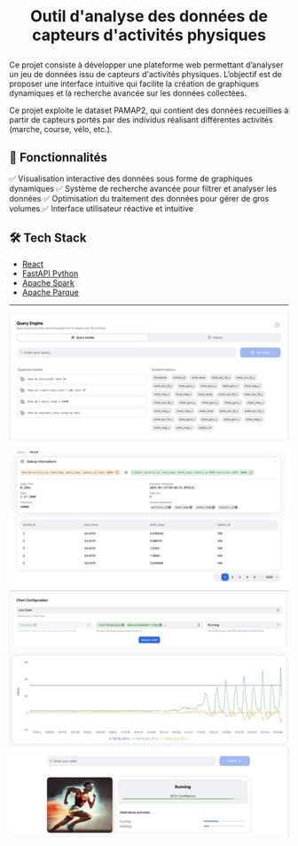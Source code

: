 # <p align="center">Outil d'analyse des données de capteurs d'activités physiques
</p>
  
Ce projet consiste à développer une plateforme web permettant d’analyser un jeu de données issu de capteurs d'activités physiques. L’objectif est de proposer une interface intuitive qui facilite la création de graphiques dynamiques et la recherche avancée sur les données collectées.
    
 Ce projet exploite le dataset PAMAP2, qui contient des données recueillies à partir de capteurs portés par des individus réalisant différentes activités (marche, course, vélo, etc.).
## 🧐 Fonctionnalités    
✅ Visualisation interactive des données sous forme de graphiques dynamiques
✅ Système de recherche avancée pour filtrer et analyser les données
✅ Optimisation du traitement des données pour gérer de gros volumes
✅ Interface utilisateur réactive et intuitive

## 🛠️ Tech Stack
- [React]()
- [FastAPI Python]()
- [Apache Spark]()
- [Apache Parque]()

----------

![Image](https://github.com/Souhila06/bigData-project/blob/main/images/img1.png?raw=true)
![Image](https://github.com/Souhila06/bigData-project/blob/main/images/img2.png?raw=true)
![Image](https://github.com/Souhila06/bigData-project/blob/main/images/img3.png?raw=true)
![Image](https://github.com/Souhila06/bigData-project/blob/main/images/img4.png?raw=true)